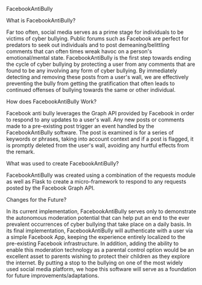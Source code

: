 FacebookAntiBully

What is FacebookAntiBully?

Far too often, social media serves as a prime stage for individuals to be victims of cyber bullying. Public forums such as Facebook are perfect for predators to seek out individuals and to post demeaning/belittling comments that can often times wreak havoc on a person's emotional/mental state. FacebookAntiBully is the first step towards ending the cycle of cyber bullying by protecting a user from any comments that are found to be any involving any form of cyber bullying. By immediately detecting and removing these posts from a user's wall, we are effectively preventing the bully from getting the gratification that often leads to continued offenses of bullying towards the same or other individual.

How does FacebookAntiBully Work?

Facebook anti bully leverages the Graph API provided by Facebook in order to respond to any updates to a user's wall. Any new posts or comments made to a pre-existing post trigger an event handled by the FacebookAntiBully software. The post is examined is for a series of keywords or phrases, taking into account context and if a post is flagged, it is promptly deleted from the user's wall, avoiding any hurtful effects from the remark.

What was used to create FacebookAntiBully?

FacebookAntiBully was created using a combination of the requests module as well as Flask to create a micro-framework to respond to any requests posted by the Facebook Graph API.

Changes for the Future?

In its current implementation, FacebookAntiBully serves only to demonstrate the autonomous moderation potential that can help put an end to the ever prevalent occurrences of cyber bullying that take place on a daily basis. In its final implementation, FacebookAntiBully will authenticate with a user via a simple Facebook App, keeping the experience entirely localized to the pre-existing Facebook infrastructure. In addition, adding the ability to enable this moderation technology as a parental control option would be an excellent asset to parents wishing to protect their children as they explore the internet. By putting a stop to the bullying on one of the most widely used social media platform, we hope this software will serve as a foundation for future improvements/adaptations.
